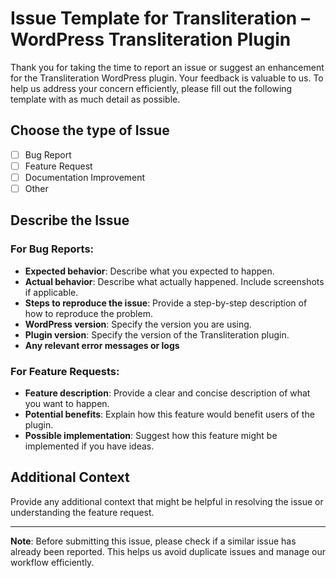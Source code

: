 # Issue Template for Transliteration – WordPress Transliteration Plugin

Thank you for taking the time to report an issue or suggest an enhancement for the Transliteration WordPress plugin. Your feedback is valuable to us. To help us address your concern efficiently, please fill out the following template with as much detail as possible.

## Choose the type of Issue

- [ ] Bug Report
- [ ] Feature Request
- [ ] Documentation Improvement
- [ ] Other

## Describe the Issue

### For Bug Reports:
- **Expected behavior**: Describe what you expected to happen.
- **Actual behavior**: Describe what actually happened. Include screenshots if applicable.
- **Steps to reproduce the issue**: Provide a step-by-step description of how to reproduce the problem.
- **WordPress version**: Specify the version you are using.
- **Plugin version**: Specify the version of the Transliteration plugin.
- **Any relevant error messages or logs**

### For Feature Requests:
- **Feature description**: Provide a clear and concise description of what you want to happen.
- **Potential benefits**: Explain how this feature would benefit users of the plugin.
- **Possible implementation**: Suggest how this feature might be implemented if you have ideas.

## Additional Context

Provide any additional context that might be helpful in resolving the issue or understanding the feature request.

---

**Note**: Before submitting this issue, please check if a similar issue has already been reported. This helps us avoid duplicate issues and manage our workflow efficiently.